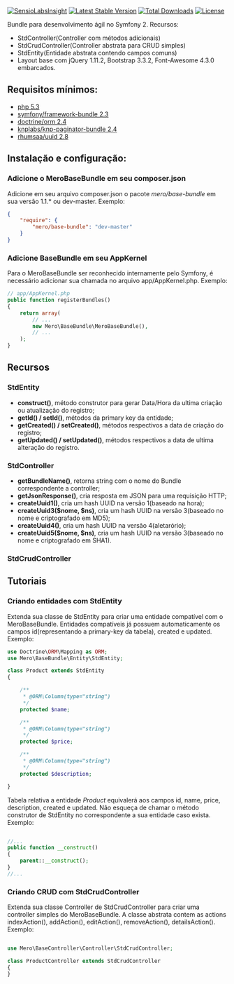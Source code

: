 [![SensioLabsInsight](https://insight.sensiolabs.com/projects/4612cf8e-4579-4ad5-a2ca-8e4620da09c8/mini.png)](https://insight.sensiolabs.com/projects/4612cf8e-4579-4ad5-a2ca-8e4620da09c8) [![Latest Stable Version](https://poser.pugx.org/mero/base-bundle/v/stable.svg)](https://packagist.org/packages/mero/base-bundle) [![Total Downloads](https://poser.pugx.org/mero/base-bundle/downloads.svg)](https://packagist.org/packages/mero/base-bundle) [![License](https://poser.pugx.org/mero/base-bundle/license.svg)](https://packagist.org/packages/mero/base-bundle)

Bundle para desenvolvimento ágil no Symfony 2. Recursos:

- StdController(Controller com métodos adicionais)
- StdCrudController(Controller abstrata para CRUD simples)
- StdEntity(Entidade abstrata contendo campos comuns)
- Layout base com jQuery 1.11.2, Bootstrap 3.3.2, Font-Awesome 4.3.0 embarcados.

## Requisitos mínimos:
- [php 5.3](http://php.net)
- [symfony/framework-bundle 2.3](https://packagist.org/packages/symfony/framework-bundle)
- [doctrine/orm 2.4](https://packagist.org/packages/doctrine/orm)
- [knplabs/knp-paginator-bundle 2.4](https://packagist.org/packages/knplabs/knp-paginator-bundle)
- [rhumsaa/uuid 2.8](https://packagist.org/packages/rhumsaa/uuid)

## Instalação e configuração:

### Adicione o MeroBaseBundle em seu composer.json
Adicione em seu arquivo composer.json o pacote *mero/base-bundle* em sua versão 1.1.* ou dev-master.
Exemplo:

```json
{
    "require": {
        "mero/base-bundle": "dev-master"
    }
}
```

### Adicione BaseBundle em seu AppKernel
Para o MeroBaseBundle ser reconhecido internamente pelo Symfony, é necessário adicionar sua chamada no arquivo
app/AppKernel.php. Exemplo:

```php
// app/AppKernel.php
public function registerBundles()
{
    return array(
        // ...
        new Mero\BaseBundle\MeroBaseBundle(),
        // ...
    );
}
```

## Recursos

### StdEntity
- __construct()__, método construtor para gerar Data/Hora da ultima criação ou atualização do registro;
- __getId() / setId()__, métodos da primary key da entidade;
- __getCreated() / setCreated()__, métodos respectivos a data de criação do registro;
- __getUpdated() / setUpdated()__, métodos respectivos a data de ultima alteração do registro.

### StdController
- __getBundleName()__, retorna string com o nome do Bundle correspondente a controller;
- __getJsonResponse()__, cria resposta em JSON para uma requisição HTTP;
- __createUuid1()__, cria um hash UUID na versão 1(baseado na hora);
- __createUuid3($nome, $ns)__, cria um hash UUID na versão 3(baseado no nome e criptografado em MD5);
- __createUuid4()__, cria um hash UUID na versão 4(aletarório);
- __createUuid5($nome, $ns)__, cria um hash UUID na versão 3(baseado no nome e criptografado em SHA1).

### StdCrudController


## Tutoriais

### Criando entidades com StdEntity
Extenda sua classe de StdEntity para criar uma entidade compatível com o MeroBaseBundle. Entidades compatíveis
já possuem automaticamente os campos id(representando a primary-key da tabela), created e updated. Exemplo:

```php
use Doctrine\ORM\Mapping as ORM;
use Mero\BaseBundle\Entity\StdEntity;

class Product extends StdEntity
{

    /**
     * @ORM\Column(type="string")
     */
    protected $name;

    /**
     * @ORM\Column(type="string")
     */
    protected $price;

    /**
     * @ORM\Column(type="string")
     */
    protected $description;

}

```

Tabela relativa a entidade *Product* equivalerá aos campos id, name, price, description, created e updated. Não esqueça
de chamar o método construtor de StdEntity no correspondente a sua entidade caso exista. Exemplo:

```php

//...
public function __construct()
{
    parent::__construct();
}
//...

```

### Criando CRUD com StdCrudController
Extenda sua classe Controller de StdCrudController para criar uma controller simples do MeroBaseBundle. A classe
abstrata contem as actions indexAction(), addAction(), editAction(), removeAction(), detailsAction(). Exemplo:

```php

use Mero\BaseController\Controller\StdCrudController;

class ProductController extends StdCrudController
{
}

```
